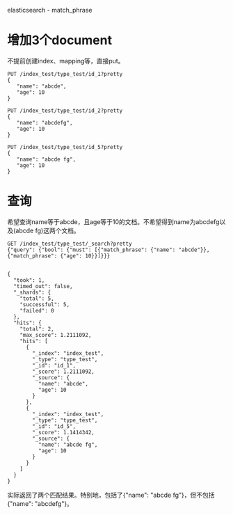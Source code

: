 elasticsearch - match_phrase

# 增加3个document

不提前创建index、mapping等，直接put。

    PUT /index_test/type_test/id_1?pretty
    {
       "name": "abcde",
       "age": 10
    }

    PUT /index_test/type_test/id_2?pretty
    {
       "name": "abcdefg",
       "age": 10
    }

    PUT /index_test/type_test/id_5?pretty
    {
       "name": "abcde fg",
       "age": 10
    }

# 查询

希望查询name等于abcde，且age等于10的文档。不希望得到name为abcdefg以及(abcde fg)这两个文档。

    GET /index_test/type_test/_search?pretty
    {"query": {"bool": {"must": [{"match_phrase": {"name": "abcde"}}, {"match_phrase": {"age": 10}}]}}}


    {
      "took": 1,
      "timed_out": false,
      "_shards": {
        "total": 5,
        "successful": 5,
        "failed": 0
      },
      "hits": {
        "total": 2,
        "max_score": 1.2111092,
        "hits": [
          {
            "_index": "index_test",
            "_type": "type_test",
            "_id": "id_1",
            "_score": 1.2111092,
            "_source": {
              "name": "abcde",
              "age": 10
            }
          },
          {
            "_index": "index_test",
            "_type": "type_test",
            "_id": "id_5",
            "_score": 1.1414342,
            "_source": {
              "name": "abcde fg",
              "age": 10
            }
          }
        ]
      }
    }

实际返回了两个匹配结果。特别地，包括了{"name": "abcde fg"}，但不包括{"name": "abcdefg"}。
